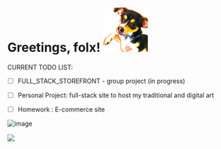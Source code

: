 # Greetings, folx! <img src="https://raw.githubusercontent.com/Cheez0id/MaryLeePrince-portfolio1/main/assets/images/reggi27.png" width="100px">

CURRENT TODO LIST:
- [ ] FULL_STACK_STOREFRONT - group project (in progress)
- [ ] Personal Project: full-stack site to host my traditional and digital art
- [ ] Homework : E-commerce site


![image](https://raw.githubusercontent.com/Cheez0id/MaryLeePrince-portfolio1/main/assets/images/chameleon.png)

<img align="center" src="https://github-readme-stats.vercel.app/api/?username=Cheez0id&theme=<THEME_NAME>" />


 
